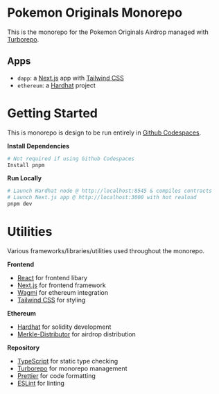 # Pokemon Originals Monorepo

This is the monorepo for the Pokemon Originals Airdrop managed with [Turborepo](https://turborepo.org/).

## Apps

- `dapp`: a [Next.js](https://nextjs.org) app with [Tailwind CSS](https://tailwindcss.com/)
- `ethereum`: a [Hardhat](https://hardhat.org/) project

# Getting Started

This is monorepo is design to be run entirely in [Github Codespaces](https://github.com/features/codespaces).

**Install Dependencies**

```bash
# Not required if using Github Codespaces
Install pnpm
```

**Run Locally**

```bash
# Launch Hardhat node @ http://localhost:8545 & compiles contracts
# Launch Next.js app @ http://localhost:3000 with hot reaload
pnpm dev
```

# Utilities

Various frameworks/libraries/utilities used throughout the monorepo.

**Frontend**

- [React](https://reactjs.org/) for frontend libary
- [Next.js](https://nextjs.org/) for frontend framework
- [Wagmi](https://wagmi.sh/) for ethereum integration
- [Tailwind CSS](https://tailwindcss.com/) for styling

**Ethereum**

- [Hardhat](https://hardhat.org/) for solidity development
- [Merkle-Distributor](https://github.com/Uniswap/merkle-distributor) for airdrop distribution

**Repository**

- [TypeScript](https://www.typescriptlang.org/) for static type checking
- [Turborepo](https://turborepo.org/) for monorepo management
- [Prettier](https://prettier.io) for code formatting
- [ESLint](https://eslint.org/) for linting
